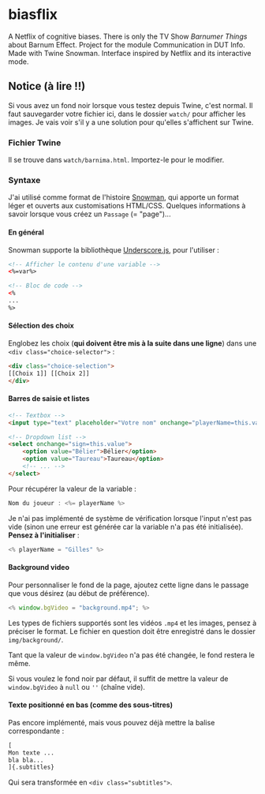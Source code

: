 # biasflix
A Netflix of cognitive biases. There is only the TV Show *Barnumer Things* about Barnum Effect. Project for the module Communication in DUT Info.
Made with Twine Snowman. Interface inspired by Netflix and its interactive mode.

## Notice (à lire !!)

Si vous avez un fond noir lorsque vous testez depuis Twine, c'est normal. Il faut sauvegarder votre fichier ici, dans le dossier `watch/` pour afficher les images. Je vais voir s'il y a une solution pour qu'elles s'affichent sur Twine.

### Fichier Twine

Il se trouve dans `watch/barnima.html`. Importez-le pour le modifier. 

### Syntaxe

J'ai utilisé comme format de l'histoire [Snowman](https://twinery.org/wiki/snowman:start), qui apporte un format léger et ouverts aux customisations HTML/CSS.
Quelques informations à savoir lorsque vous créez un `Passage` (= "page")...

#### En général

Snowman supporte la bibliothèque [Underscore.js](https://underscorejs.org/), pour l'utiliser :

```html
<!-- Afficher le contenu d'une variable -->
<%=var%>

<!-- Bloc de code --> 
<%
...
%>
```

#### Sélection des choix

Englobez les choix (**qui doivent être mis à la suite dans une ligne**) dans une `<div class="choice-selector">` :

```html
<div class="choice-selection">
[[Choix 1]] [[Choix 2]]
</div>
```

#### Barres de saisie et listes

```html
<!-- Textbox -->
<input type="text" placeholder="Votre nom" onchange="playerName=this.value">
```

```html
<!-- Dropdown list -->
<select onchange="sign=this.value">
    <option value="Bélier">Bélier</option>
    <option value="Taureau">Taureau</option>
    <!-- ... -->
</select>
```

Pour récupérer la valeur de la variable :

```javascript
Nom du joueur : <%= playerName %>
```

Je n'ai pas implémenté de système de vérification lorsque l'input n'est pas vide (sinon une erreur est générée car la variable n'a pas été initialisée). **Pensez à l'initialiser** :

```javascript
<% playerName = "Gilles" %>
```

#### Background video

Pour personnaliser le fond de la page, ajoutez cette ligne dans le passage que vous désirez (au début de préférence).
```javascript
<% window.bgVideo = "background.mp4"; %>
```
Les types de fichiers supportés sont les vidéos `.mp4` et les images, pensez à préciser le format.
Le fichier en question doit être enregistré dans le dossier `img/background/`.

Tant que la valeur de `window.bgVideo` n'a pas été changée, le fond restera le même.

Si vous voulez le fond noir par défaut, il suffit de mettre la valeur de `window.bgVideo` à `null` ou `''` (chaîne vide).

#### Texte positionné en bas (comme des sous-titres)

Pas encore implémenté, mais vous pouvez déjà mettre la balise correspondante :

```html
[
Mon texte ... 
bla bla...
]{.subtitles}
```

Qui sera transformée en `<div class="subtitles">`.
